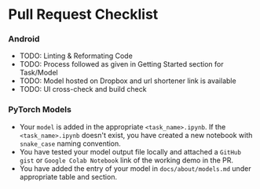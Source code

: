 # Pull Request Checklist

### Android
* TODO: Linting & Reformating Code
* TODO: Process followed as given in Getting Started section for Task/Model
* TODO: Model hosted on Dropbox and url shortener link is available
* TODO: UI cross-check and build check

### PyTorch Models
* Your `model` is added in the appropriate `<task_name>.ipynb`. If the `<task_name>.ipynb` doesn't exist, you have created a new notebook with `snake_case` naming convention.
* You have tested your model output file locally and attached a `GitHub gist` or `Google Colab Notebook` link of the working demo in the PR.
* You have added the entry of your model in `docs/about/models.md` under appropriate table and section.